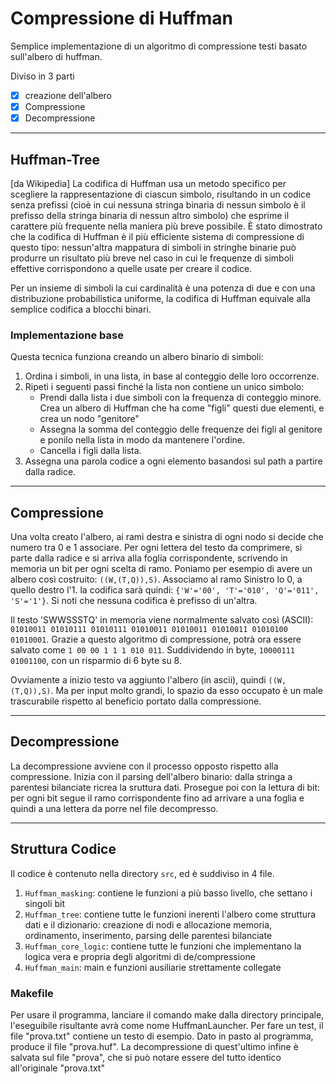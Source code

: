 # Compressione di Huffman
Semplice implementazione di un algoritmo di compressione testi basato sull'albero di huffman. 

Diviso in 3 parti
 - [x] creazione dell'albero 
 - [x] Compressione 
 - [X] Decompressione 

***

## Huffman-Tree
[da Wikipedia]
La codifica di Huffman usa un metodo specifico per scegliere la rappresentazione di ciascun simbolo, risultando in un codice senza prefissi (cioè in cui nessuna stringa binaria di nessun simbolo è il prefisso della stringa binaria di nessun altro simbolo) che esprime il carattere più frequente nella maniera più breve possibile. È stato dimostrato che la codifica di Huffman è il più efficiente sistema di compressione di questo tipo: nessun'altra mappatura di simboli in stringhe binarie può produrre un risultato più breve nel caso in cui le frequenze di simboli effettive corrispondono a quelle usate per creare il codice.

Per un insieme di simboli la cui cardinalità è una potenza di due e con una distribuzione probabilistica uniforme, la codifica di Huffman equivale alla semplice codifica a blocchi binari. 

### Implementazione base
Questa tecnica funziona creando un albero binario di simboli:
1. Ordina i simboli, in una lista, in base al conteggio delle loro occorrenze.
2. Ripeti i seguenti passi finché la lista non contiene un unico simbolo:
    * Prendi dalla lista i due simboli con la frequenza di conteggio minore. Crea un albero di Huffman che ha come "figli" questi due elementi, e crea un nodo "genitore"
    * Assegna la somma del conteggio delle frequenze dei figli al genitore e ponilo nella lista in modo da mantenere l'ordine.
    * Cancella i figli dalla lista.
3. Assegna una parola codice a ogni elemento basandosi sul path a partire dalla radice.

***

## Compressione
Una volta creato l'albero, ai rami destra e sinistra di ogni nodo si decide che numero tra 0 e 1 associare. Per ogni lettera del testo da comprimere, si parte dalla radice e si arriva alla foglia corrispondente, scrivendo in memoria un bit per ogni scelta di ramo.
Poniamo per esempio di avere un albero così costruito: `((W,(T,Q)),S)`. Associamo al ramo Sinistro lo 0, a quello destro l'1. 
la codifica sarà quindi: `{'W'='00', 'T'='010', 'Q'='011', 'S'='1'}`. Si noti che nessuna codifica è prefisso di un'altra.

Il testo 'SWWSSSTQ' in memoria viene normalmente salvato così (ASCII): `01010011 01010111 01010111 01010011 01010011 01010011 01010100 01010001`.
Grazie a questo algoritmo di compressione, potrà ora essere salvato come `1 00 00 1 1 1 010 011`. Suddividendo in byte, `10000111 01001100`, con un risparmio di 6 byte su 8.

Ovviamente a inizio testo va aggiunto l'albero (in ascii), quindi `((W,(T,Q)),S)`. Ma per input molto grandi, lo spazio da esso occupato è un male trascurabile rispetto al beneficio portato dalla compressione.

***

## Decompressione
La decompressione avviene con il processo opposto rispetto alla compressione. Inizia con il parsing dell'albero binario: dalla stringa a parentesi bilanciate ricrea la sruttura dati. Prosegue poi con la lettura di bit: per ogni bit segue il ramo corrispondente fino ad arrivare a una foglia e quindi a una lettera da porre nel file decompresso.

***

## Struttura Codice
Il codice è contenuto nella directory `src`, ed è suddiviso in 4 file. 
1. `Huffman_masking`: contiene le funzioni a più basso livello, che settano i singoli bit
2. `Huffman_tree`: contiene tutte le funzioni inerenti l'albero come struttura dati e il dizionario: creazione di nodi e allocazione memoria, ordinamento, inserimento, parsing delle parentesi bilanciate
3. `Huffman_core_logic`: contiene tutte le funzioni che implementano la logica vera e propria degli algoritmi di de/compressione
4. `Huffman_main`: main e funzioni ausiliarie strettamente collegate

### Makefile

Per usare il programma, lanciare il comando make dalla directory principale, l'eseguibile risultante avrà come nome HuffmanLauncher.
Per fare un test, il file "prova.txt" contiene un testo di esempio. Dato in pasto al programma, produce il file "prova.huf". La decompressione di quest'ultimo infine è salvata sul file "prova", che si può notare essere del tutto identico all'originale "prova.txt"
